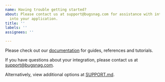 ```yaml
---
name: Having trouble getting started?
about: Please contact us at support@bugsnag.com for assistance with integrating BugSnag
  into your application.
title: ''
labels: ''
assignees: ''

---
```

Please check out our [documentation](https://docs.bugsnag.com/api/data-access/#ruby-api-toolkit) for guides, references and tutorials.

If you have questions about your integration, please contact us at [support@bugsnag.com](mailto:support@bugsnag.com).

Alternatively, view additional options at [SUPPORT.md](../SUPPORT.md).